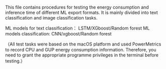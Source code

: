 This file contains procedures for testing the energy consumption and inference time of different ML export formats. It is mainly divided into text classification and image classification tasks.

ML models for text classification： LSTM/XGboost/Random forest
ML models classification: CNN/xgboost/Random forest

（All test tasks were based on the macOS platform and used PowerMetrics to record CPU and GUP energy consumption information. Therefore, you need to grant the appropriate programme privileges in the terminal before testing.）
